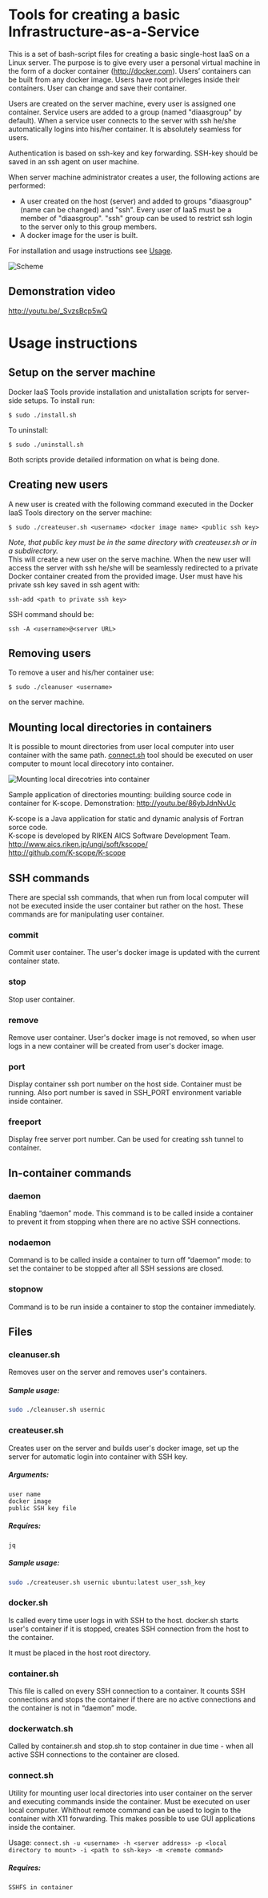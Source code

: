 # Tools for creating a basic Infrastructure-as-a-Service

This is a set of bash-script files for creating a basic single-host IaaS on a Linux server. 
The purpose is to give every user a personal virtual machine in the form of a docker container (http://docker.com). Users’ containers can be built from any docker image. Users have root privileges inside their containers. User can change and save their container. 

Users are created on the server machine, every user is assigned one container. Service users are added to a group (named "diaasgroup" by default). When a service user connects to the server with ssh he/she automatically logins into his/her container. It is absolutely seamless for users. 

Authentication is based on ssh-key and key forwarding. SSH-key should be saved in an ssh agent on user machine. 

When server machine administrator creates a user, the following actions are performed:
* A user created on the host (server) and added to groups "diaasgroup" (name can be changed) and "ssh". Every user of IaaS must be a member of "diaasgroup". "ssh" group can be used to restrict ssh login to the server only to this group members.
* A docker image for the user is built.

For installation and usage instructions see [Usage](#usage-instructions).

![Scheme](docker-IaaS.jpg)

## Demonstration video

http://youtu.be/_SvzsBcp5wQ

# Usage instructions

## Setup on the server machine

Docker IaaS Tools provide installation and unistallation scripts for server-side setups.
To install run:
```
$ sudo ./install.sh
```
To uninstall:
```
$ sudo ./uninstall.sh
```
Both scripts provide detailed information on what is being done. 

## Creating new users

A new user is created with the following command executed in the Docker IaaS Tools directory on the server machine:
```
$ sudo ./createuser.sh <username> <docker image name> <public ssh key> 
```
*Note, that public key must be in the same directory with createuser.sh or in a subdirectory.*   
This will create a new user on the serve machine. When the new user will access the server with ssh he/she will be seamlessly redirected to a private Docker container created from the provided image. User must have his private ssh key saved in ssh agent with:
```
ssh-add <path to private ssh key>
```
SSH command should be:
```
ssh -A <username>@<server URL>
```

## Removing users

To remove a user and his/her container use:
```
$ sudo ./cleanuser <username>
```
on the server machine. 


## Mounting local directories in containers

It is possible to mount directories from user local computer into user container with the same path. [connect.sh](#connectsh) tool should be executed on user computer to mount local direcotory into container. 

![Mounting local direcotries into container](dockerIaaS-mounting.jpg)

Sample application of directories mounting: building source code in container for K-scope.
Demonstration:
http://youtu.be/86ybJdnNvUc

K-scope is a Java application for static and dynamic analysis of Fortran sorce code.   
K-scope is developed by RIKEN AICS Software Development Team.   
http://www.aics.riken.jp/ungi/soft/kscope/  
http://github.com/K-scope/K-scope

## SSH commands

There are special ssh commands, that when run from local computer will not be executed inside the user container but rather on the host. These commands are for manipulating user container.

### commit

Commit user container. The user's docker image is updated with the current container state.

### stop

Stop user container.

### remove

Remove user container. User's docker image is not removed, so when user logs in a new container will be created from user's docker image. 

### port

Display container ssh port number on the host side. Container must be running. 
Also port number is saved in SSH_PORT environment variable inside container. 

### freeport

Display free server port number. Can be used for creating ssh tunnel to container.

## In-container commands

### daemon

Enabling “daemon” mode. This command is to be called inside a container to prevent it from stopping when there are no active SSH connections.


### nodaemon

Command is to be called inside a container to turn off “daemon” mode: to set the container to be stopped after all SSH sessions are closed.


### stopnow

Command is to be run inside a container to stop the container immediately.


## Files


### cleanuser.sh

Removes user on the server and removes user's containers.

##### Sample usage:

```bash
sudo ./cleanuser.sh usernic
```


### createuser.sh

Creates user on the server and builds user's docker image, set up the server for automatic login into container with SSH key. 

##### Arguments:
	user name
	docker image
	public SSH key file
	
	
##### Requires:
	jq
    
##### Sample usage:

```bash
sudo ./createuser.sh usernic ubuntu:latest user_ssh_key
```

### docker.sh

Is called every time user logs in with SSH to the host.
docker.sh starts user's container if it is stopped, creates SSH connection from the host to the container.

It must be placed in the host root directory. 

### container.sh

This file is called on every SSH connection to a container. It counts SSH connections and stops the container if there are no active connections and the container is not in “daemon” mode. 

### dockerwatch.sh

Called by container.sh and stop.sh to stop container in due time - when all active SSH connections to the container are closed.


### connect.sh

Utility for mounting user local directories into user container on the server and executing commands inside the container. Must be executed on user local computer.
Whithout remote command can be used to login to the container with X11 forwarding. This makes possible to use GUI applications inside the container. 

Usage: ```connect.sh -u <username> -h <server address> -p <local directory to mount> -i <path to ssh-key> -m <remote command>```

##### Requires:
	SSHFS in container 
